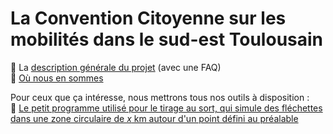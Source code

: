 # La Convention Citoyenne sur les mobilités dans le sud-est Toulousain

📄 La [description générale du projet](generalitees.md) (avec une FAQ)  
🔄 [Où nous en sommes](suivi.md)  

Pour ceux que ça intéresse, nous mettrons tous nos outils à disposition :  
🎯 [Le petit programme utilisé pour le tirage au sort, qui simule des fléchettes dans une zone circulaire de $x$ km autour d'un point défini au préalable](geotirage.ipynb)  
